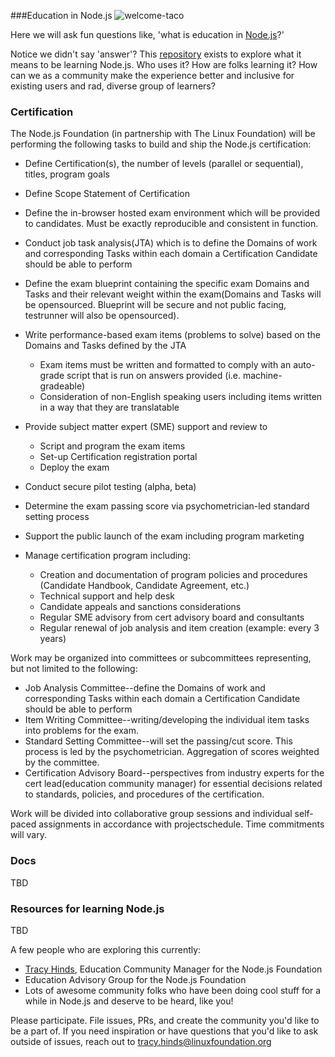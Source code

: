 ###Education in Node.js
![welcome-taco](https://media.giphy.com/media/l2JHZ0dIcyFo5UQGQ/giphy.gif)

Here we will ask fun questions like, 'what is education in [Node.js](https://nodejs.org/en/)?'

Notice we didn't say 'answer'? This [repository](http://techterms.com/definition/repository) exists to explore what it means to be learning Node.js. Who uses it? How are folks learning it? How can we as a community make the experience better and inclusive for existing users and  rad, diverse group of learners?

### Certification

The Node.js Foundation (in partnership with The Linux Foundation) will be performing the following tasks to build and ship the Node.js certification:

- Define Certification(s), the number of levels (parallel or sequential), titles, program goals
- Define Scope Statement of Certification
- Define the in-browser hosted exam environment which will be provided to candidates. Must be exactly reproducible and consistent in function.
- Conduct job task analysis(JTA) which is to define the Domains of work and corresponding Tasks within each domain a Certification Candidate should be able to perform
- Define the exam blueprint containing the specific exam Domains and Tasks and their relevant weight within the exam(Domains and Tasks will be opensourced. Blueprint will be secure and not public facing, testrunner will also be opensourced).
- Write performance-based exam items (problems to solve) based on the Domains and Tasks defined by the JTA
    - Exam items must be written and formatted to comply with an auto-grade script that is run on answers provided (i.e. machine-gradeable)
    - Consideration of non-English speaking users including items written in a way that they are translatable

- Provide subject matter expert (SME) support and review to  
    - Script and program the exam items
    - Set-up Certification registration portal
    - Deploy the exam

- Conduct secure pilot testing (alpha, beta)
- Determine the exam passing score via psychometrician-led standard setting process
- Support the public launch of the exam including program marketing
- Manage certification program including:
    - Creation and documentation of program policies and procedures (Candidate Handbook, Candidate Agreement, etc.)
    - Technical support and help desk
    - Candidate appeals and sanctions considerations
    - Regular SME advisory from cert advisory board and consultants
    - Regular renewal of job analysis and item creation (example: every 3 years)



Work may be organized into committees or subcommittees representing, but not limited to the following:

- Job Analysis Committee--define the Domains of work and corresponding Tasks within each domain a Certification Candidate should be able to perform
- Item Writing Committee--writing/developing the individual item tasks into problems for the exam.
- Standard Setting Committee--will set the passing/cut score. This process is led by the psychometrician. Aggregation of scores weighted by the committee.
- Certification Advisory Board--perspectives from industry experts for the cert lead(education community manager) for essential decisions related to standards, policies, and procedures of the certification.

Work will be divided into collaborative group sessions and individual self-paced assignments in accordance with projectschedule. Time commitments will vary.

### Docs

TBD

### Resources for learning Node.js

TBD

A few people who are exploring this currently:

- [Tracy Hinds](https://twitter.com/HackyGoLucky), Education Community Manager for the Node.js Foundation
- Education Advisory Group for the Node.js Foundation
- Lots of awesome community folks who have been doing cool stuff for a while in Node.js and deserve to be heard, like you!

Please participate. File issues, PRs, and create the community you'd like to be a part of. If you need inspiration or have questions that you'd like to ask outside of issues, reach out to tracy.hinds@linuxfoundation.org
